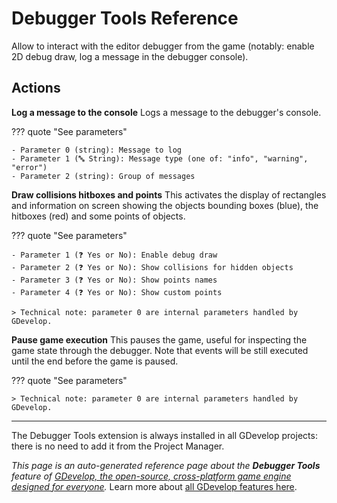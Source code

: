 # Debugger Tools Reference

Allow to interact with the editor debugger from the game (notably: enable 2D debug draw, log a message in the debugger console). 

## Actions

**Log a message to the console**
Logs a message to the debugger's console.

??? quote "See parameters"

    - Parameter 0 (string): Message to log
    - Parameter 1 (🔤 String): Message type (one of: "info", "warning", "error")
    - Parameter 2 (string): Group of messages

**Draw collisions hitboxes and points**
This activates the display of rectangles and information on screen showing the objects bounding boxes (blue), the hitboxes (red) and some points of objects.

??? quote "See parameters"

    - Parameter 1 (❓ Yes or No): Enable debug draw
    - Parameter 2 (❓ Yes or No): Show collisions for hidden objects
    - Parameter 3 (❓ Yes or No): Show points names
    - Parameter 4 (❓ Yes or No): Show custom points

    > Technical note: parameter 0 are internal parameters handled by GDevelop.

**Pause game execution**
This pauses the game, useful for inspecting the game state through the debugger. Note that events will be still executed until the end before the game is paused.

??? quote "See parameters"



    > Technical note: parameter 0 are internal parameters handled by GDevelop.





---

The Debugger Tools extension is always installed in all GDevelop projects: there is no need to add it from the Project Manager.

*This page is an auto-generated reference page about the **Debugger Tools** feature of [GDevelop, the open-source, cross-platform game engine designed for everyone](https://gdevelop.io/).* Learn more about [all GDevelop features here](/gdevelop5/all-features).